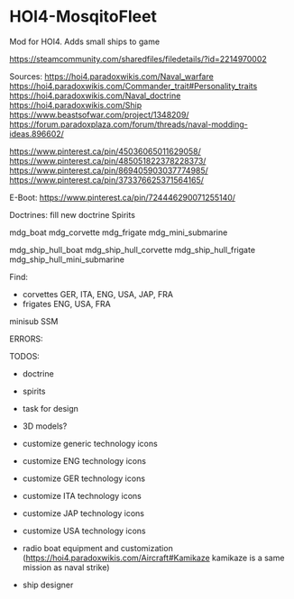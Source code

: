 # HOI4-MosqitoFleet
Mod for HOI4. Adds small ships to game

https://steamcommunity.com/sharedfiles/filedetails/?id=2214970002

Sources:
https://hoi4.paradoxwikis.com/Naval_warfare
https://hoi4.paradoxwikis.com/Commander_trait#Personality_traits
https://hoi4.paradoxwikis.com/Naval_doctrine
https://hoi4.paradoxwikis.com/Ship
https://www.beastsofwar.com/project/1348209/
https://forum.paradoxplaza.com/forum/threads/naval-modding-ideas.896602/


https://www.pinterest.ca/pin/45036065011629058/
https://www.pinterest.ca/pin/485051822378228373/
https://www.pinterest.ca/pin/869405903037774985/
https://www.pinterest.ca/pin/373376625371564165/

E-Boot: https://www.pinterest.ca/pin/724446290071255140/


Doctrines: fill new doctrine
Spirits


mdg_boat
mdg_corvette
mdg_frigate
mdg_mini_submarine

mdg_ship_hull_boat
mdg_ship_hull_corvette
mdg_ship_hull_frigate
mdg_ship_hull_mini_submarine

Find:
 - corvettes GER, ITA, ENG, USA, JAP, FRA
 - frigates ENG, USA, FRA


minisub SSM

ERRORS:


TODOS:
- doctrine
- spirits
- task for design

- 3D models?

- customize generic technology icons
- customize ENG technology icons
- customize GER technology icons
- customize ITA technology icons
- customize JAP technology icons
- customize USA technology icons

- radio boat equipment and customization (https://hoi4.paradoxwikis.com/Aircraft#Kamikaze kamikaze is a same mission as naval strike)

- ship designer
